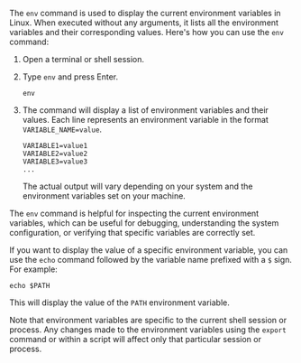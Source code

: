The `env` command is used to display the current environment variables in Linux. When executed without any arguments, it lists all the environment variables and their corresponding values. Here's how you can use the `env` command:

1. Open a terminal or shell session.

2. Type `env` and press Enter.

   ```shell
   env
   ```

3. The command will display a list of environment variables and their values. Each line represents an environment variable in the format `VARIABLE_NAME=value`.

   ```shell
   VARIABLE1=value1
   VARIABLE2=value2
   VARIABLE3=value3
   ...
   ```

   The actual output will vary depending on your system and the environment variables set on your machine.

The `env` command is helpful for inspecting the current environment variables, which can be useful for debugging, understanding the system configuration, or verifying that specific variables are correctly set.

If you want to display the value of a specific environment variable, you can use the `echo` command followed by the variable name prefixed with a `$` sign. For example:

```shell
echo $PATH
```

This will display the value of the `PATH` environment variable.

Note that environment variables are specific to the current shell session or process. Any changes made to the environment variables using the `export` command or within a script will affect only that particular session or process.